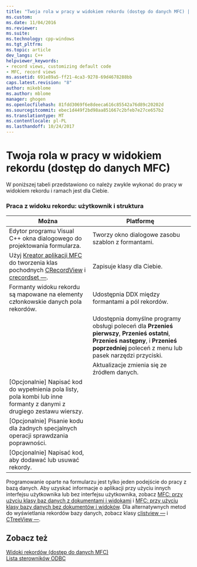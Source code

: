 ```yaml
---
title: "Twoja rola w pracy w widokiem rekordu (dostęp do danych MFC) | Dokumentacja firmy Microsoft"
ms.custom: 
ms.date: 11/04/2016
ms.reviewer: 
ms.suite: 
ms.technology: cpp-windows
ms.tgt_pltfrm: 
ms.topic: article
dev_langs: C++
helpviewer_keywords:
- record views, customizing default code
- MFC, record views
ms.assetid: 691e89a5-ff21-4ca3-9278-69d4678288bb
caps.latest.revision: "8"
author: mikeblome
ms.author: mblome
manager: ghogen
ms.openlocfilehash: 81fdd3069f6e8deeca616c85542a76d89c20202d
ms.sourcegitcommit: ebec1d449f2bd98aa851667c2bfeb7e27ce657b2
ms.translationtype: MT
ms.contentlocale: pl-PL
ms.lasthandoff: 10/24/2017
---
```

# <a name="your-role-in-working-with-a-record-view--mfc-data-access"></a>Twoja rola w pracy w widokiem rekordu (dostęp do danych MFC)
W poniższej tabeli przedstawiono co należy zwykle wykonać do pracy w widokiem rekordu i ramach jest dla Ciebie.  
  
### <a name="working-with-a-record-view-you-and-the-framework"></a>Praca z widoku rekordu: użytkownik i struktura  
  
|Można|Platformę|  
|---------|-------------------|  
|Edytor programu Visual C++ okna dialogowego do projektowania formularza.|Tworzy okno dialogowe zasobu szablon z formantami.|  
|Użyj [Kreator aplikacji MFC](../mfc/reference/database-support-mfc-application-wizard.md) do tworzenia klas pochodnych [CRecordView](../mfc/reference/crecordview-class.md) i [crecordset —](../mfc/reference/crecordset-class.md).|Zapisuje klasy dla Ciebie.|  
|Formanty widoku rekordu są mapowane na elementy członkowskie danych pola rekordów.|Udostępnia DDX między formantami a pól rekordów.|  
||Udostępnia domyślne programy obsługi poleceń dla **Przenieś pierwszy**, **Przenieś ostatni**, **Przenieś następny**, i **Przenieś poprzedniej** poleceń z menu lub pasek narzędzi przyciski.|  
||Aktualizacje zmienia się ze źródłem danych.|  
|[Opcjonalnie] Napisać kod do wypełnienia pola listy, pola kombi lub inne formanty z danymi z drugiego zestawu wierszy.||  
|[Opcjonalnie] Pisanie kodu dla żadnych specjalnych operacji sprawdzania poprawności.||  
|[Opcjonalnie] Napisać kod, aby dodawać lub usuwać rekordy.||  
  
 Programowanie oparte na formularzu jest tylko jeden podejście do pracy z bazą danych. Aby uzyskać informacje o aplikacji przy użyciu innych interfejsu użytkownika lub bez interfejsu użytkownika, zobacz [MFC: przy użyciu klasy baz danych z dokumentami i widokami](../data/mfc-using-database-classes-with-documents-and-views.md) i [MFC: przy użyciu klasy bazy danych bez dokumentów i widoków](../data/mfc-using-database-classes-without-documents-and-views.md). Dla alternatywnych metod do wyświetlania rekordów bazy danych, zobacz klasy [clistview —](../mfc/reference/clistview-class.md) i [CTreeView —](../mfc/reference/ctreeview-class.md).  
  
## <a name="see-also"></a>Zobacz też  
 [Widoki rekordów (dostęp do danych MFC)](../data/record-views-mfc-data-access.md)   
 [Lista sterowników ODBC](../data/odbc/odbc-driver-list.md)